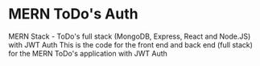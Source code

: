 # MERN ToDo's Auth
MERN Stack - ToDo's full stack (MongoDB, Express, React and Node.JS) with JWT Auth
This is the code for the front end and back end (full stack) for the MERN ToDo's application with JWT Auth